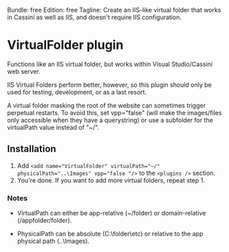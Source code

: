 Bundle: free
Edition: free
Tagline: Create an IIS-like virtual folder that works in Cassini as well as IIS, and doesn't require IIS configuration.

# VirtualFolder plugin

Functions like an IIS virtual folder, but works within Visual Studio/Cassini web server.

IIS Virtual Folders perform better, however, so this plugin should only be used for testing, development, or as a last resort.

A virtual folder masking the root of the website can sometimes trigger perpetual restarts. To avoid this, set vpp="false" (will make the images/files only accessible when they have a querystring) or use a subfolder for the virtualPath value instead of "~/".

## Installation

1. Add `<add name="VirtualFolder" virtualPath="~/" physicalPath="..\Images" vpp="false "/>` to the `<plugins />` section.
2. You're done. If you want to add more virtual folders, repeat step 1.


### Notes

* VirtualPath can either be app-relative (~/folder) or domain-relative (/appfolder/folder).

* PhysicalPath can be absolute (C:\folder\etc) or relative to the app physical path (..\Images).
